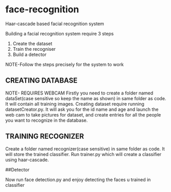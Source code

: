 # face-recognition
Haar-cascade based facial recognition system


Building a facial recognition system require 3 steps
1) Create the dataset
2) Train the recogniser
3) Build a detector

NOTE-Follow the steps precisely for the system to work

## CREATING DATABASE
NOTE- REQUIRES WEBCAM
Firstly you need to create a folder named dataSet(case sensitive so keep the name as shown) in same folder as code. It will contain all training images.
Creating dataset require running datasetCreator.py. It will ask you for the id name and age and launch the web cam to take pictures for dataset,
and create entries for all the people you want to recognize in the database.

## TRAINING RECOGNIZER
Create a folder named recognizer(case sensitive) in same folder as code. It will store the trained classifier.
Run trainer.py which will create a classifier using haar-cascade.

##Detector

Now run face detection.py and enjoy detecting the faces u trained in classifier

